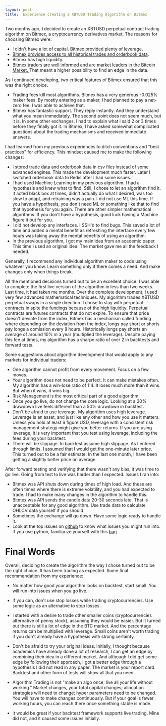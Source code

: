 ```yaml
---
layout: post
title:  Experience creating a XBTUSD Trading Algorithm on Bitmex
---
```


Two months ago, I decided to create an XBTUSD perpetual contract trading algorithm on Bitmex, a cryptocurrency derivatives market. <!--more-->The reasons for choosing Bitmex were:

- I didn't have a lot of capital. Bitmex provided plenty of leverage.
- <a href="https://public.bitmex.com/">Bitmex provides access to all historical trades and orderbook data</a>.
- Bitmex has high liquidity.
- <a href="/Price-Discovery/">Bitmex traders are well informed and are market leaders in the Bitcoin Market. </a> That meant a higher possibility to find an edge in the data.

As I continued developing, two critical features of Bitmex ensured that this was the right choice.

- Trading fees kill most algorithms. Bitmex has a very generous -0.025% maker fees. By mostly entering as a maker, I had planned to pay a net-zero fee. I was able to achieve that.
- Bitmex has fantastic support. They reply instantly. And they understand what you mean immediately. The second point does not seem much, but it is. In some other exchanges, I had to explain what I said 2 or 3 times before they finally got it. In Bitmex, I have asked somewhat complicated questions about the trading mechanisms and received immediate answers. 

I had learned from my previous experiences to ditch conventions and "best practices" for efficiency. This mindset caused me to make the following changes:

- I stored trade data and orderbook data in csv files instead of some advanced engines. This made the development much faster. Later I switched orderbook data to Redis after I had some issues.
- I had used Machine Learning in my previous algorithm. I had a hypothesis and knew what to find. Still, I chose to let an algorithm find it. It acted black box at times, didn't actually do what I desired, was too slow to adapt, and retraining was a pain. I did not use ML this time. If you have a hypothesis, you don't need ML or something like that to find that hypothesis for you again. There are other simpler mathematical algorithms. If you don't have a hypothesis, good luck having a Machine figure it out for you.
- I did not develop any interfaces. I SSH'd to find bugs. This saved a lot of time and added a mental benefit as refreshing the interface every few hours was taking away the mental benefits of using an algorithm.
- In the previous algorithm, I got my main idea from an academic paper. This time I used an original idea. The market gave me all the feedback I needed.

Generally, I recommend any individual algorithm maker to code using whatever you know. Learn something only if there comes a need. And make changes only when things break.

All the mentioned decisions turned out to be an excellent choice. I was able to complete the first live version of the algorithm in less than two weeks. Last time, it had taken me months. Over the complete development, I used very few advanced mathematical techniques. My algorithm trades XBTUSD perpetual swaps in a single direction. I chose to stay with perpetual contracts in spite the fundings because of the high liquidity. Perpetual contracts are futures contracts that do not expire. To ensure that price doesn't deviate from the index, Bitmex has a mechanism called funding where depending on the deviation from the index, longs pay short or shorts pay longs a comission every 8 hours. Historically longs pay shorts an average of around 10% in a year (multiplied the leverage). Despite paying this fee at times, my algorithm has a sharpe ratio of over 2 in backtests and forward tests. 

Some suggestions about algorithm development that would apply to any markets for individual traders:

- One algorithm cannot profit from every movement. Focus on a few moves.
- Your algorithm does not need to be perfect. It can make mistakes often. My algorithm has a win-lose ratio of 1:4. It loses much more than it wins. But when it wins, it wins big.
- Risk Management is the most critical part of a good algorithm.
- Once you go live, do not change the core logic. Looking at a 30% drawdown live feels different than a 50% drawdown in backtest.
- Don't be afraid to use leverage. My algorithm uses high leverage. Leverage is an asset, and just like any other and how you use it matters. Unless you hold at least 6 figure USD, leverage with a consistent risk management strategy might give you better returns. If you are using leverage, it is very important that you test using leverage, including the fees during your backtest.
- There will be slippage. In backtest assume high slippage. As I entered through limits, I assumed that I would get the one-minute later price. This turned out to be a fair estimate. In the last one month, I have been getting a slightly better price on average.

After forward testing and verifying that there wasn't any bias, it was time to go live. Going from test to live was harder than I expected. Issues I ran into:

- Bitmex wss API shuts down during times of high load. And these are often times where there is extreme volatility, and you had expected to trade. I had to make many changes in the algorithm to handle this.
- Bitmex wss API sends the candle data 20-30 seconds late. That is unacceptable for any good algorithm. Use trade data to calculate OHLCV data yourself if you should
- Sometimes the exchange will go down. Have some logic ready to handle it.
- Look at the top issues on <a href="https://github.com/BitMEX/api-connectors/issues?q=is%3Aissue+is%3Aopen+sort%3Acomments-desc">github</a> to know what issues you might run into. If you use python, familiarize yourself with this <a href="https://github.com/BitMEX/api-connectors/issues/139">bug</a>


# Final Words

Overall, deciding to create the algorithm the way I chose turned out to be the right choice. It has been trading as expected. Some final recommendation from my experience:

- No matter how good your algorithm looks on backtest, start small. You will run into issues when you go live. 

- If you can, don't use stop losses while trading cryptocurrencies. Use some logic as an alternative to stop losses.

- I started with a desire to trade other smaller coins (cryptocurrencies alternative of penny stock), assuming they would be easier. But it turned out there is still a lot of edge in the BTC market. And the percentage returns can be multiplied with leverage. Small coins aren't worth trading if you don't already have a hypothesis with strong certainty.

- Don't be afraid to try your original ideas. Initially, I thought because academics have already done a lot of research, I can get an edge by combining their idea in a different market. And although I did get some edge by following their approach, I got a better edge through a hypothesis I did not read in any paper. The market is your report card. Backtest and other form of tests will show all that you need.

- Algorithm Trading is not "make an algo once, live all your life without working." Market changes, your total capital changes; allocation strategies will need to change; hyper parameters need to be changed. You will have to make changes continuously. But if your goal is fewer working hours, you can reach there once something stable is made.

- It would be great if your backtest framework supports live trading. Mine did not, and it caused some issues initially.